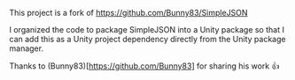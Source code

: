This project is a fork of https://github.com/Bunny83/SimpleJSON

I organized the code to package SimpleJSON into a Unity package so that I can add this as a Unity project dependency directly from the Unity package manager.

Thanks to (Bunny83)[https://github.com/Bunny83] for sharing his work 👍
